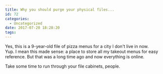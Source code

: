 ```yaml
---
title: Why you should purge your physical files...
id: 72
categories:
  - Uncategorized
date: 2017-07-20 18:28:20
tags:
---
```


Yes, this is a 9-year-old file of pizza menus for a city I don't live in now. Yup. I mean this made sense: a place to store all my takeout menus for easy reference. But that was a long time ago and now everything is online.

Take some time to run through your file cabinets, people.

&nbsp;

&nbsp;